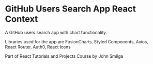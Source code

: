 # GitHub Users Search App React Context

A GitHub users search app with chart functionality.

Libraries used for the app are FusionCharts, Styled Components, Axios, React Router, Auth0, React Icons

Part of React Tutorials and Projects Course by John Smilga
